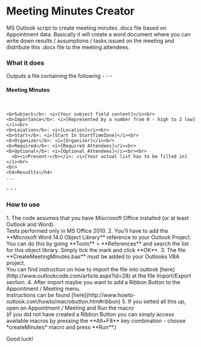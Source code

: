 # Meeting Minutes Creator
MS Outlook script to create meeting minutes .docx file based on Appointment data. Basically it will create a word document where you can write down results / assumptions / tasks issued on the meeting and distribute this .docx file to the meeting attendees.
<h3>What it does</h3>
Outputs a file containing the following
- - -
<div>

  <h4>Meeting Minutes</h4><br>

  <p>

    <b>Subject</b>: <i>[Your subject field content]</i><br>
    <b>Importance</b>: <i>[Represented by a number from 0 - high to 2 low]</i><br>
    <b>Location</b>: <i>[Location]</i><br>
    <b>Start</b>: <i>[Start In StartTimeZone]</i><br>
    <b>Organizer</b>: <i>[Organizer]</i><br>
    <b>Required</b>: <i>[Required Attendees]</i><br>
    <b>Optional</b>: <i>[Optional Attendees]</i><br><br>
      <b><i>Present:</b></i>: <i>[Your actual list has to be filled in]</i><br>
    <br>
    <h4>Resutlts</h4>
    ...
  </p>

</div>
- - - 

<h3>How to use</h3>
1. The code assumes that you have Miscrosoft Office installed (or at least Outlook and Word). <br>
Tests performed only in MS Office 2010.
2. You'll have to add the **Microsoft Word 14.0 Object Library** reference to your Outlook Project. <br>
You can do this by going **Tools** > **References** and search the list for this object library. Simply tick the mark and click **OK**.
3. The file **CreateMeetingMinutes.bas** must be added to your Outlooks VBA project. <br>
You can find instruction on how to import the file into outlook [here](http://www.outlookcode.com/article.aspx?id=28) at the file Import/Export section.
4. After import maybe you want to add a Ribbon Button to the Appointment / Meeting menu. <br>
Instructions can be found [here](http://www.howto-outlook.com/howto/macrobutton.htm#ribbon)
5. If you setted all this up, open an Appointment / Meeting and Run the macro <br>
(if you did not have created a Ribbon Button you can simply access available macros by pressing the **Alt+F8** key combination - choose *createMinutes* macro and press **Run**.)

Good luck!
